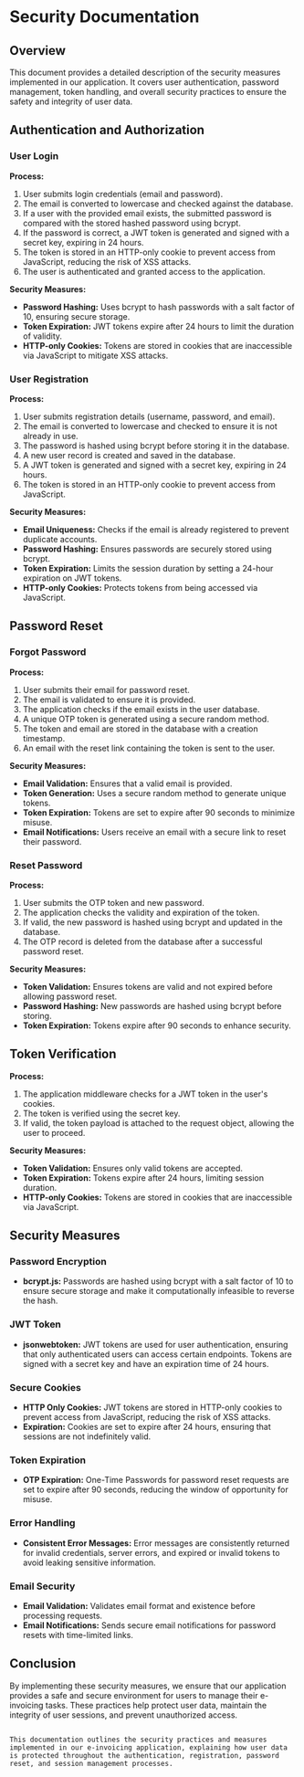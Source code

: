 # Security Documentation

## Overview

This document provides a detailed description of the security measures implemented in our application. It covers user authentication, password management, token handling, and overall security practices to ensure the safety and integrity of user data.

## Authentication and Authorization

### User Login

**Process:**

1. User submits login credentials (email and password).
2. The email is converted to lowercase and checked against the database.
3. If a user with the provided email exists, the submitted password is compared with the stored hashed password using bcrypt.
4. If the password is correct, a JWT token is generated and signed with a secret key, expiring in 24 hours.
5. The token is stored in an HTTP-only cookie to prevent access from JavaScript, reducing the risk of XSS attacks.
6. The user is authenticated and granted access to the application.

**Security Measures:**

- **Password Hashing:** Uses bcrypt to hash passwords with a salt factor of 10, ensuring secure storage.
- **Token Expiration:** JWT tokens expire after 24 hours to limit the duration of validity.
- **HTTP-only Cookies:** Tokens are stored in cookies that are inaccessible via JavaScript to mitigate XSS attacks.

### User Registration

**Process:**

1. User submits registration details (username, password, and email).
2. The email is converted to lowercase and checked to ensure it is not already in use.
3. The password is hashed using bcrypt before storing it in the database.
4. A new user record is created and saved in the database.
5. A JWT token is generated and signed with a secret key, expiring in 24 hours.
6. The token is stored in an HTTP-only cookie to prevent access from JavaScript.

**Security Measures:**

- **Email Uniqueness:** Checks if the email is already registered to prevent duplicate accounts.
- **Password Hashing:** Ensures passwords are securely stored using bcrypt.
- **Token Expiration:** Limits the session duration by setting a 24-hour expiration on JWT tokens.
- **HTTP-only Cookies:** Protects tokens from being accessed via JavaScript.

## Password Reset

### Forgot Password

**Process:**

1. User submits their email for password reset.
2. The email is validated to ensure it is provided.
3. The application checks if the email exists in the user database.
4. A unique OTP token is generated using a secure random method.
5. The token and email are stored in the database with a creation timestamp.
6. An email with the reset link containing the token is sent to the user.

**Security Measures:**

- **Email Validation:** Ensures that a valid email is provided.
- **Token Generation:** Uses a secure random method to generate unique tokens.
- **Token Expiration:** Tokens are set to expire after 90 seconds to minimize misuse.
- **Email Notifications:** Users receive an email with a secure link to reset their password.

### Reset Password

**Process:**

1. User submits the OTP token and new password.
2. The application checks the validity and expiration of the token.
3. If valid, the new password is hashed using bcrypt and updated in the database.
4. The OTP record is deleted from the database after a successful password reset.

**Security Measures:**

- **Token Validation:** Ensures tokens are valid and not expired before allowing password reset.
- **Password Hashing:** New passwords are hashed using bcrypt before storing.
- **Token Expiration:** Tokens expire after 90 seconds to enhance security.

## Token Verification

**Process:**

1. The application middleware checks for a JWT token in the user's cookies.
2. The token is verified using the secret key.
3. If valid, the token payload is attached to the request object, allowing the user to proceed.

**Security Measures:**

- **Token Validation:** Ensures only valid tokens are accepted.
- **Token Expiration:** Tokens expire after 24 hours, limiting session duration.
- **HTTP-only Cookies:** Tokens are stored in cookies that are inaccessible via JavaScript.

## Security Measures

### Password Encryption

- **bcrypt.js:** Passwords are hashed using bcrypt with a salt factor of 10 to ensure secure storage and make it computationally infeasible to reverse the hash.

### JWT Token

- **jsonwebtoken:** JWT tokens are used for user authentication, ensuring that only authenticated users can access certain endpoints. Tokens are signed with a secret key and have an expiration time of 24 hours.

### Secure Cookies

- **HTTP Only Cookies:** JWT tokens are stored in HTTP-only cookies to prevent access from JavaScript, reducing the risk of XSS attacks.
- **Expiration:** Cookies are set to expire after 24 hours, ensuring that sessions are not indefinitely valid.

### Token Expiration

- **OTP Expiration:** One-Time Passwords for password reset requests are set to expire after 90 seconds, reducing the window of opportunity for misuse.

### Error Handling

- **Consistent Error Messages:** Error messages are consistently returned for invalid credentials, server errors, and expired or invalid tokens to avoid leaking sensitive information.

### Email Security

- **Email Validation:** Validates email format and existence before processing requests.
- **Email Notifications:** Sends secure email notifications for password resets with time-limited links.

## Conclusion

By implementing these security measures, we ensure that our application provides a safe and secure environment for users to manage their e-invoicing tasks. These practices help protect user data, maintain the integrity of user sessions, and prevent unauthorized access.

```

This documentation outlines the security practices and measures implemented in our e-invoicing application, explaining how user data is protected throughout the authentication, registration, password reset, and session management processes.
```
